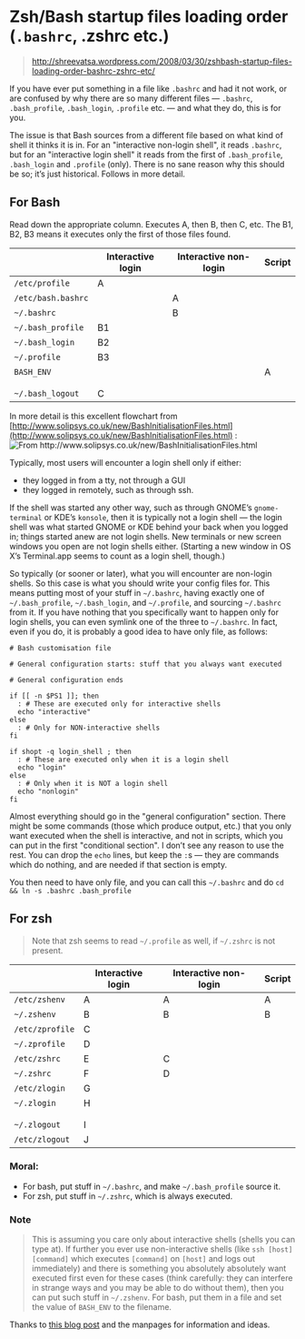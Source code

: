 # Zsh/Bash startup files loading order (`.bashrc`, .zshrc etc.)

> http://shreevatsa.wordpress.com/2008/03/30/zshbash-startup-files-loading-order-bashrc-zshrc-etc/

If you have ever put something in a file like `.bashrc` and had it not work, or are confused by why there are so many different files — `.bashrc`, `.bash_profile`, `.bash_login`, `.profile` etc. — and what they do, this is for you.

The issue is that Bash sources from a different file based on what kind of shell it thinks it is in. For an "interactive non-login shell", it reads `.bashrc`, but for an "interactive login shell" it reads from the first of `.bash_profile`, `.bash_login` and `.profile` (only). There is no sane reason why this should be so; it’s just historical. Follows in more detail.

## For Bash

Read down the appropriate column. Executes A, then B, then C, etc. The B1, B2, B3 means it executes only the first of those files found.

|                    | Interactive login | Interactive non-login | Script |
| ------------------ | ----------------- | --------------------- | ------ |
| `/etc/profile`     | A                 |                       |        |
| `/etc/bash.bashrc` |                   | A                     |        |
| `~/.bashrc`        |                   | B                     |        |
| `~/.bash_profile`  | B1                |                       |        |
| `~/.bash_login`    | B2                |                       |        |
| `~/.profile`       | B3                |                       |        |
| `BASH_ENV`         |                   |                       | A      |
|                    |                   |                       |        |
|                    |                   |                       |        |
| `~/.bash_logout`   | C                 |                       |        |

In more detail is this excellent flowchart from [http://www.solipsys.co.uk/new/BashInitialisationFiles.html](http://www.solipsys.co.uk/new/BashInitialisationFiles.html) :
![](http://shreevatsa.files.wordpress.com/2008/03/bashstartupfiles1.png 'From http://www.solipsys.co.uk/new/BashInitialisationFiles.html')

Typically, most users will encounter a login shell only if either:

- they logged in from a tty, not through a GUI
- they logged in remotely, such as through ssh.

If the shell was started any other way, such as through GNOME’s `gnome-terminal` or KDE’s `konsole`, then it is typically not a login shell — the login shell was what started GNOME or KDE behind your back when you logged in; things started anew are not login shells. New terminals or new screen windows you open are not login shells either. (Starting a new window in OS X’s Terminal.app seems to count as a login shell, though.)

So typically (or sooner or later), what you will encounter are non-login shells. So this case is what you should write your config files for. This means putting most of your stuff in `~/.bashrc`, having exactly one of `~/.bash_profile`, `~/.bash_login`, and `~/.profile`, and sourcing `~/.bashrc` from it. If you have nothing that you specifically want to happen only for login shells, you can even symlink one of the three to `~/.bashrc`. In fact, even if you do, it is probably a good idea to have only file, as follows:

```shell
# Bash customisation file

# General configuration starts: stuff that you always want executed

# General configuration ends

if [[ -n $PS1 ]]; then
  : # These are executed only for interactive shells
  echo "interactive"
else
  : # Only for NON-interactive shells
fi

if shopt -q login_shell ; then
  : # These are executed only when it is a login shell
  echo "login"
else
  : # Only when it is NOT a login shell
  echo "nonlogin"
fi
```

Almost everything should go in the "general configuration" section. There might be some commands (those which produce output, etc.) that you only want executed when the shell is interactive, and not in scripts, which you can put in the first "conditional section". I don’t see any reason to use the rest. You can drop the `echo` lines, but keep the `:`s — they are commands which do nothing, and are needed if that section is empty.

You then need to have only file, and you can call this `~/.bashrc` and do `cd && ln -s .bashrc .bash_profile`

## For zsh

> Note that zsh seems to read `~/.profile` as well, if `~/.zshrc` is not present.

|                 | Interactive login | Interactive non-login | Script |
| --------------- | ----------------- | --------------------- | ------ |
| `/etc/zshenv`   | A                 | A                     | A      |
| `~/.zshenv`     | B                 | B                     | B      |
| `/etc/zprofile` | C                 |                       |        |
| `~/.zprofile`   | D                 |                       |        |
| `/etc/zshrc`    | E                 | C                     |        |
| `~/.zshrc`      | F                 | D                     |        |
| `/etc/zlogin`   | G                 |                       |        |
| `~/.zlogin`     | H                 |                       |        |
|                 |                   |                       |        |
|                 |                   |                       |        |
| `~/.zlogout`    | I                 |                       |        |
| `/etc/zlogout`  | J                 |                       |        |

### Moral:

- For bash, put stuff in `~/.bashrc`, and make `~/.bash_profile` source it.
- For zsh, put stuff in `~/.zshrc`, which is always executed.

### Note

> This is assuming you care only about interactive shells (shells you can type at). If further you ever use non-interactive shells (like `ssh [host] [command]` which executes `[command]` on `[host]` and logs out immediately) and there is something you absolutely absolutely want executed first even for these cases (think carefully: they can interfere in strange ways and you may be able to do without them), then you can put such stuff in `~/.zshenv`. For bash, put them in a file and set the value of `BASH_ENV` to the filename.

Thanks to [this blog post](http://meta.ath0.com/2007/10/23/cleaning-up-bash-customizations/) and the manpages for information and ideas.
